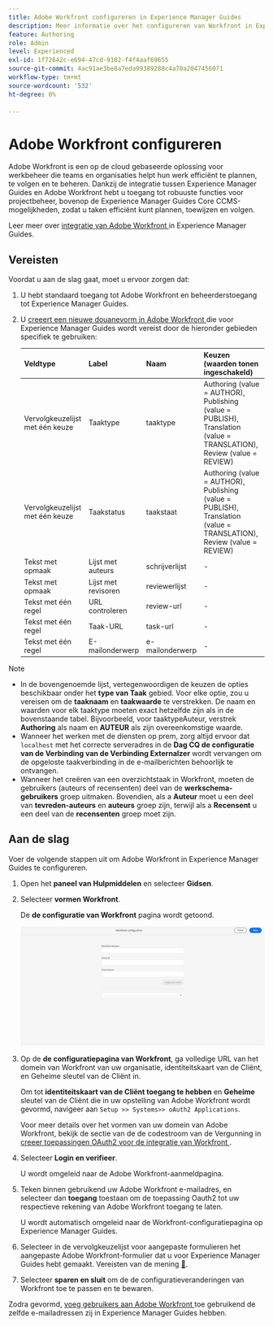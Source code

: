 ```yaml
---
title: Adobe Workfront configureren in Experience Manager Guides
description: Meer informatie over het configureren van Workfront in Experience Manager Guides
feature: Authoring
role: Admin
level: Experienced
exl-id: 1f72642c-e694-47cd-9182-f4f4aaf69655
source-git-commit: 4ac91ae3be8a7eda99389288c4a70a2047456071
workflow-type: tm+mt
source-wordcount: '532'
ht-degree: 0%

---
```


# Adobe Workfront configureren

Adobe Workfront is een op de cloud gebaseerde oplossing voor werkbeheer die teams en organisaties helpt hun werk efficiënt te plannen, te volgen en te beheren. Dankzij de integratie tussen Experience Manager Guides en Adobe Workfront hebt u toegang tot robuuste functies voor projectbeheer, bovenop de Experience Manager Guides Core CCMS-mogelijkheden, zodat u taken efficiënt kunt plannen, toewijzen en volgen.

Leer meer over [ integratie van Adobe Workfront ](../user-guide/workfront-integration.md) in Experience Manager Guides.

## Vereisten

Voordat u aan de slag gaat, moet u ervoor zorgen dat:

1. U hebt standaard toegang tot Adobe Workfront en beheerderstoegang tot Experience Manager Guides.
2. U [ creeert een nieuwe douanevorm in Adobe Workfront ](https://experienceleague.adobe.com/en/docs/workfront/using/administration-and-setup/customize/custom-forms/design-a-form/design-a-form) die voor Experience Manager Guides wordt vereist door de hieronder gebieden specifiek te gebruiken:

   | Veldtype | Label | Naam | Keuzen (waarden tonen ingeschakeld) |
   |------------|------|------|-------------------------------|
   | Vervolgkeuzelijst met één keuze | Taaktype | taaktype | Authoring (value = AUTHOR), Publishing (value = PUBLISH), Translation (value = TRANSLATION), Review (value = REVIEW) |
   | Vervolgkeuzelijst met één keuze | Taakstatus | taakstaat | Authoring (value = AUTHOR), Publishing (value = PUBLISH), Translation (value = TRANSLATION), Review (value = REVIEW) |
   | Tekst met opmaak | Lijst met auteurs | schrijverlijst | - |
   | Tekst met opmaak | Lijst met revisoren | reviewerlijst | - |
   | Tekst met één regel | URL controleren | review-url | - |
   | Tekst met één regel | Taak-URL | task-url | - |
   | Tekst met één regel | E-mailonderwerp | e-mailonderwerp | - |

>[!NOTE]
>
> * In de bovengenoemde lijst, vertegenwoordigen de keuzen de opties beschikbaar onder het **type van Taak** gebied. Voor elke optie, zou u vereisen om de **taaknaam** en **taakwaarde** te verstrekken. De naam en waarden voor elk taaktype moeten exact hetzelfde zijn als in de bovenstaande tabel. Bijvoorbeeld, voor taaktypeAuteur, verstrek **Authoring** als naam en **AUTEUR** als zijn overeenkomstige waarde.
> * Wanneer het werken met de diensten op prem, zorg altijd ervoor dat `localhost` met het correcte serveradres in de **Dag CQ de configuratie van de Verbinding van de Verbinding Externalzer** wordt vervangen om de opgeloste taakverbinding in de e-mailberichten behoorlijk te ontvangen.
> * Wanneer het creëren van een overzichtstaak in Workfront, moeten de gebruikers (auteurs of recensenten) deel van de **werkschema-gebruikers** groep uitmaken. Bovendien, als a **Auteur** moet u een deel van **tevreden-auteurs** en **auteurs** groep zijn, terwijl als a **Recensent** u een deel van de **recensenten** groep moet zijn.


## Aan de slag

Voer de volgende stappen uit om Adobe Workfront in Experience Manager Guides te configureren.

1. Open het **paneel van Hulpmiddelen** en selecteer **Gidsen**.
2. Selecteer **vormen Workfront**.

   De **de configuratie van Workfront** pagina wordt getoond.

   ![](assets/configure-workfront-page.png)

3. Op de **de configuratiepagina van Workfront**, ga volledige URL van het domein van Workfront van uw organisatie, identiteitskaart van de Cliënt, en Geheime sleutel van de Cliënt in.

   Om tot **identiteitskaart van de Cliënt toegang te hebben** en **Geheime** sleutel van de Cliënt die in uw opstelling van Adobe Workfront wordt gevormd, navigeer aan `Setup >> Systems>> oAuth2 Applications`.

   Voor meer details over het vormen van uw domein van Adobe Workfront, bekijk de sectie van de de codestroom van de Vergunning in [ creeer toepassingen OAuth2 voor de integratie van Workfront ](https://experienceleague.adobe.com/en/docs/workfront/using/administration-and-setup/configure-integrations/create-oauth-application#create-an-oauth2-application-using-user-credentials-authorization-code-flow).

4. Selecteer **Login en verifieer**.

   U wordt omgeleid naar de Adobe Workfront-aanmeldpagina.
5. Teken binnen gebruikend uw Adobe Workfront e-mailadres, en selecteer dan **toegang** toestaan om de toepassing Oauth2 tot uw respectieve rekening van Adobe Workfront toegang te laten.

   U wordt automatisch omgeleid naar de Workfront-configuratiepagina op Experience Manager Guides.

6. Selecteer in de vervolgkeuzelijst voor aangepaste formulieren het aangepaste Adobe Workfront-formulier dat u voor Experience Manager Guides hebt gemaakt. Vereisten van de mening [&#128279;](#prerequisites).
7. Selecteer **sparen en sluit** om de de configuratieveranderingen van Workfront toe te passen en te bewaren.

Zodra gevormd, [ voeg gebruikers aan Adobe Workfront ](https://experienceleague.adobe.com/en/docs/workfront/using/administration-and-setup/add-users/create-manage-users/add-users) toe gebruikend de zelfde e-mailadressen zij in Experience Manager Guides hebben.
